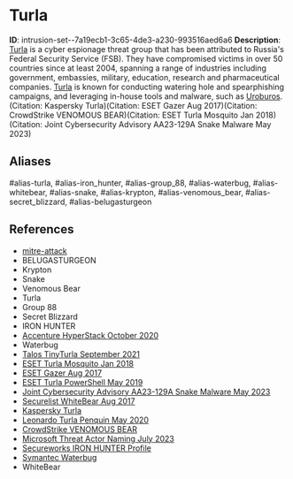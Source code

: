 # Turla

**ID**: intrusion-set--7a19ecb1-3c65-4de3-a230-993516aed6a6
**Description**: [Turla](https://attack.mitre.org/groups/G0010) is a cyber espionage threat group that has been attributed to Russia's Federal Security Service (FSB).  They have compromised victims in over 50 countries since at least 2004, spanning a range of industries including government, embassies, military, education, research and pharmaceutical companies. [Turla](https://attack.mitre.org/groups/G0010) is known for conducting watering hole and spearphishing campaigns, and leveraging in-house tools and malware, such as [Uroburos](https://attack.mitre.org/software/S0022).(Citation: Kaspersky Turla)(Citation: ESET Gazer Aug 2017)(Citation: CrowdStrike VENOMOUS BEAR)(Citation: ESET Turla Mosquito Jan 2018)(Citation: Joint Cybersecurity Advisory AA23-129A Snake Malware May 2023)

## Aliases
#alias-turla, #alias-iron_hunter, #alias-group_88, #alias-waterbug, #alias-whitebear, #alias-snake, #alias-krypton, #alias-venomous_bear, #alias-secret_blizzard, #alias-belugasturgeon

## References
- [mitre-attack](https://attack.mitre.org/groups/G0010)
- BELUGASTURGEON
- Krypton
- Snake
- Venomous Bear
- Turla
- Group 88
- Secret Blizzard
- IRON HUNTER
- [Accenture HyperStack October 2020](https://www.accenture.com/us-en/blogs/cyber-defense/turla-belugasturgeon-compromises-government-entity)
- Waterbug
- [Talos TinyTurla September 2021](https://blog.talosintelligence.com/2021/09/tinyturla.html)
- [ESET Turla Mosquito Jan 2018](https://www.welivesecurity.com/wp-content/uploads/2018/01/ESET_Turla_Mosquito.pdf)
- [ESET Gazer Aug 2017](https://www.welivesecurity.com/wp-content/uploads/2017/08/eset-gazer.pdf)
- [ESET Turla PowerShell May 2019](https://www.welivesecurity.com/2019/05/29/turla-powershell-usage/)
- [Joint Cybersecurity Advisory AA23-129A Snake Malware May 2023](https://www.cisa.gov/sites/default/files/2023-05/aa23-129a_snake_malware_2.pdf)
- [Securelist WhiteBear Aug 2017](https://securelist.com/introducing-whitebear/81638/)
- [Kaspersky Turla](https://securelist.com/the-epic-turla-operation/65545/)
- [Leonardo Turla Penquin May 2020](https://www.leonardo.com/documents/20142/10868623/Malware+Technical+Insight+_Turla+%E2%80%9CPenquin_x64%E2%80%9D.pdf)
- [CrowdStrike VENOMOUS BEAR](https://www.crowdstrike.com/blog/meet-crowdstrikes-adversary-of-the-month-for-march-venomous-bear/)
- [Microsoft Threat Actor Naming July 2023](https://learn.microsoft.com/en-us/microsoft-365/security/intelligence/microsoft-threat-actor-naming?view=o365-worldwide)
- [Secureworks IRON HUNTER Profile](http://www.secureworks.com/research/threat-profiles/iron-hunter)
- [Symantec Waterbug](https://www.threatminer.org/report.php?q=waterbug-attack-group.pdf&y=2015#gsc.tab=0&gsc.q=waterbug-attack-group.pdf&gsc.page=1)
- WhiteBear
